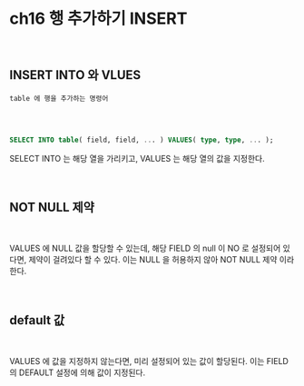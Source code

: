 # ch16 행 추가하기 INSERT

<br />

## INSERT INTO 와 VLUES

>
	table 에 행을 추가하는 명령어
>

<br />

```sql

SELECT INTO table( field, field, ... ) VALUES( type, type, ... );

```
>
SELECT INTO 는 해당 열을 가리키고, VALUES 는 해당 열의 값을 지정한다.   
>

<br />

## NOT NULL 제약

<br />

>
VALUES 에 NULL 값을 할당할 수 있는데, 해당 FIELD 의 null 이 NO 로 설정되어 있다면, 제약이 걸려있다 할 수 있다. 이는 NULL 을 허용하지 않아 NOT NULL 제약 이라한다. 
>

<br />

## default 값

<br />

>
VALUES 에 값을 지정하지 않는다면, 미리 설정되어 있는 값이 할당된다. 이는 FIELD 의 DEFAULT 설정에 의해 값이 지정된다.
>

<br />

